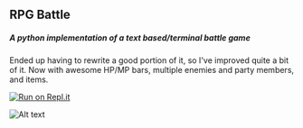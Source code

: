 ## RPG Battle
##### A python implementation of a text based/terminal battle game

Ended up having to rewrite a good portion of it, so I've improved quite a bit of it.  Now with awesome HP/MP bars, multiple enemies and party members, and items.

[![Run on Repl.it](https://repl.it/badge/github/nickgermaine/python_text_battle)](https://repl.it/github/nickgermaine/python_text_battle)

![Alt text](/images/rpgbattle-screen.png?raw=true "2017 update")

